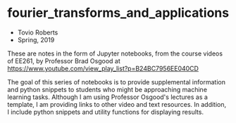 # fourier_transforms_and_applications
* Tovio Roberts
* Spring, 2019

These are notes in the form of Jupyter notebooks, from the course videos of EE261, by Professor Brad Osgood at https://www.youtube.com/view_play_list?p=B24BC7956EE040CD

The goal of this series of notebooks is to provide supplemental information and python snippets to students who might be approaching machine learning tasks. Although I am using Professor Osgood's lectures as a template, I am providing links to other video and text resources. In addition, I include python snippets and utility functions for displaying results.
